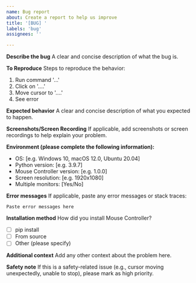 ```yaml
---
name: Bug report
about: Create a report to help us improve
title: '[BUG] '
labels: 'bug'
assignees: ''

---
```


**Describe the bug**
A clear and concise description of what the bug is.

**To Reproduce**
Steps to reproduce the behavior:
1. Run command '...'
2. Click on '....'
3. Move cursor to '....'
4. See error

**Expected behavior**
A clear and concise description of what you expected to happen.

**Screenshots/Screen Recording**
If applicable, add screenshots or screen recordings to help explain your problem.

**Environment (please complete the following information):**
 - OS: [e.g. Windows 10, macOS 12.0, Ubuntu 20.04]
 - Python version: [e.g. 3.9.7]
 - Mouse Controller version: [e.g. 1.0.0]
 - Screen resolution: [e.g. 1920x1080]
 - Multiple monitors: [Yes/No]

**Error messages**
If applicable, paste any error messages or stack traces:

```
Paste error messages here
```

**Installation method**
How did you install Mouse Controller?
- [ ] pip install
- [ ] From source
- [ ] Other (please specify)

**Additional context**
Add any other context about the problem here.

**Safety note**
If this is a safety-related issue (e.g., cursor moving unexpectedly, unable to stop), please mark as high priority.
